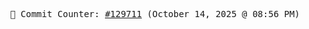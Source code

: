 <p align="center">
    <samp>
        📮 Commit Counter: <a href="https://github.com/Javascript-void0/Javascript-void0/commits/main">#129711</a> (October 14, 2025 @ 08:56 PM)
    </samp>
</p>